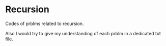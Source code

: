 # Recursion
Codes of prblms related to recursion.<br>

Also I would try to give my understanding of each prblm in a dedicated txt file.
